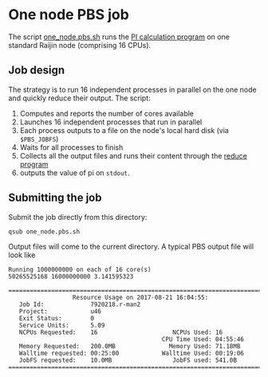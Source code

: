 # One node PBS job

The script [one_node.pbs.sh](./one_node.pbs.sh) runs the [PI calculation program](../compute_pi/compute.py) on one 
standard Raijin node (comprising 16 CPUs).

## Job design

The strategy is to run 16 independent processes in parallel on the one node and quickly reduce their output. The script:

1. Computes and reports the number of cores available
1. Launches 16 independent processes that run in parallel
1. Each process outputs to a file on the node's local hard disk (via ``$PBS_JOBFS``)
1. Waits for all processes to finish
1. Collects all the output files and runs their content through the [reduce program](../compute_pi/reduce.py)
1. outputs the value of pi on ``stdout``.

## Submitting the job

Submit the job directly from this directory:

```
qsub one_node.pbs.sh
```

Output files will come to the current directory. A typical PBS output file will look like 

```
Running 1000000000 on each of 16 core(s)
50265525168 16000000000 3.141595323

======================================================================================
                  Resource Usage on 2017-08-21 16:04:55:
   Job Id:             7920218.r-man2
   Project:            u46
   Exit Status:        0
   Service Units:      5.09
   NCPUs Requested:    16                     NCPUs Used: 16
                                           CPU Time Used: 04:55:46
   Memory Requested:   200.0MB               Memory Used: 71.18MB
   Walltime requested: 00:25:00            Walltime Used: 00:19:06
   JobFS requested:    10.0MB                 JobFS used: 541.0B
======================================================================================
```
